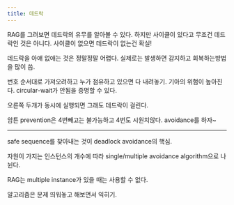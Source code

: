 ```yaml
---
title: 데드락
---
```


RAG를 그려보면 데드락의 유무를 알아볼 수 있다. 하지만 사이클이 있다고 무조건 데드락인 것은 아니다.
사이클이 없으면 데드락이 없는건 확실!

데드락을 아얘 없애는 것은 정말정말 어렵다. 실제로는 발생하면 감지하고 회복하는방법을 많이 씀.

번호 순서대로 가져오려하고 누가 점유하고 있으면 다 내려놓기. 기아의 위험이 높아진다. circular-wait가
안됨을 증명할 수 있다.

오른쪽 두개가 동시에 실행되면 그래도 데드락이 걸린다.

암튼 prevention은 4번빼고는 불가능하고 4번도 시원치않다. avoidance를 하자~

---

safe sequence를 찾아내는 것이 deadlock avoidance의 핵심.

자원이 가지는 인스턴스의 개수에 따라 single/multiple avoidance algorithm으로 나뉜다.

RAG는 multiple instance가 있을 때는 사용할 수 없다.

알고리즘은 문제 띄워놓고 해보면서 익히기.
